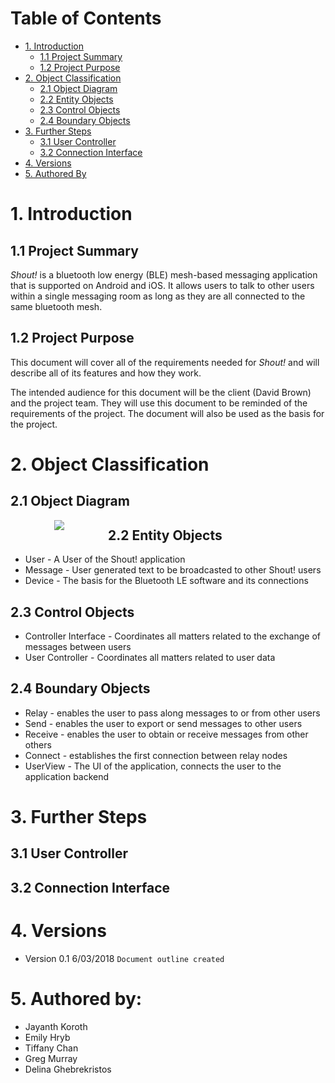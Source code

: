 # Table of Contents
- [1. Introduction](#1-introduction)
  * [1.1 Project Summary](#11-project-summary)
  * [1.2 Project Purpose](#12-project-purpose)
- [2. Object Classification](#2-object-classification)
  * [2.1 Object Diagram](#21-object-diagram)
  * [2.2 Entity Objects](#22-entity-objects)
  * [2.3 Control Objects](#23-control-objects)
  * [2.4 Boundary Objects](#24-boundary-objects)
- [3. Further Steps](#3-further-steps)
  * [3.1 User Controller](#31-user-controller)
  * [3.2 Connection Interface](#32-connection-interface)  
- [4. Versions](#4-versions)
- [5. Authored By](#5-authored-by)

# 1. Introduction
## 1.1 Project Summary
_Shout!_  is a bluetooth low energy (BLE) mesh-based messaging application that is supported on Android and iOS. It allows users to talk to other users within a single messaging room as long as they are all connected to the same bluetooth mesh.

## 1.2 Project Purpose
This document will cover all of the requirements needed for _Shout!_ and will describe all of its features and how they work.

The intended audience for this document will be the client (David Brown) and the project team. They will use this document to be reminded of the requirements of the project. The document will also be used as the basis for the project.
			
# 2. Object Classification
						
## 2.1 Object Diagram 

<img src="https://cp317s18.github.io/analysis/analysis-object-diagram.png" align="left" hspace="70" />

## 2.2 Entity Objects
- User - A User of the Shout! application
- Message - User generated text to be broadcasted to other Shout! users
- Device -  The basis for the Bluetooth LE software and its connections 


## 2.3 Control Objects 
- Controller Interface - Coordinates all matters related to the exchange of messages between users
- User Controller - Coordinates all matters related to user data

## 2.4 Boundary Objects
- Relay - enables the user to pass along messages to or from other users
- Send - enables the user to export or send messages to other users 
- Receive - enables the user to obtain or receive messages from other others
- Connect - establishes the first connection between relay nodes 
- UserView - The UI of the application, connects the user to the application backend 

# 3. Further Steps 

## 3.1 User Controller 

## 3.2 Connection Interface

# 4. Versions
- Version 0.1 6/03/2018 `Document outline created` 

# 5. Authored by: 
- Jayanth Koroth
- Emily Hryb
- Tiffany Chan
- Greg Murray
- Delina Ghebrekristos

